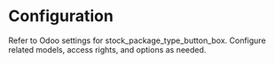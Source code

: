 # Configuration

Refer to Odoo settings for stock_package_type_button_box. Configure related models, access rights, and options as needed.
